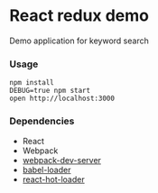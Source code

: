 React redux demo
=====================

Demo application for keyword search

### Usage

```
npm install
DEBUG=true npm start
open http://localhost:3000
```
### Dependencies

* React
* Webpack
* [webpack-dev-server](https://github.com/webpack/webpack-dev-server)
* [babel-loader](https://github.com/babel/babel-loader)
* [react-hot-loader](https://github.com/gaearon/react-hot-loader)
